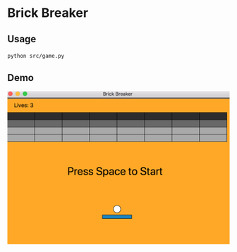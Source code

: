 # Brick Breaker
## Usage
```bash
python src/game.py
```
## Demo
![display](static/brick_breaker.png?raw=true "Brick Breaker")